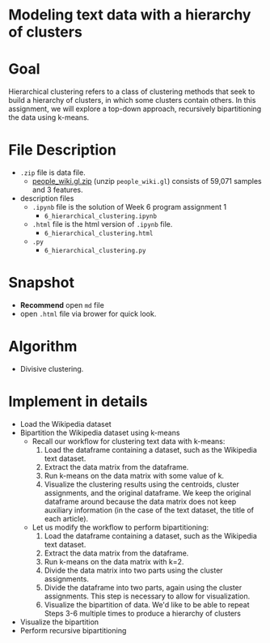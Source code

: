 # Modeling text data with a hierarchy of clusters

# Goal
Hierarchical clustering refers to a class of clustering methods that seek to build a hierarchy of clusters, in which some clusters contain others. In this assignment, we will explore a top-down approach, recursively bipartitioning the data using k-means.

# File Description
- `.zip` file is data file.
  - [people_wiki.gl.zip]() (unzip `people_wiki.gl`) consists of 59,071 samples and 3 features.
- description files
  - `.ipynb` file is the solution of Week 6 program assignment 1
    - `6_hierarchical_clustering.ipynb`
  - `.html` file is the html version of `.ipynb` file.
    - `6_hierarchical_clustering.html`
  - `.py`
    - `6_hierarchical_clustering.py`
    
# Snapshot
- **Recommend** open `md` file 
- open `.html` file via brower for quick look.

# Algorithm
- Divisive clustering.

# Implement in details
- Load the Wikipedia dataset
- Bipartition the Wikipedia dataset using k-means
  - Recall our workflow for clustering text data with k-means:
    1. Load the dataframe containing a dataset, such as the Wikipedia text dataset.
    2. Extract the data matrix from the dataframe.
    3. Run k-means on the data matrix with some value of k.
    4. Visualize the clustering results using the centroids, cluster assignments, and the original dataframe. We keep the original dataframe around because the data matrix does not keep auxiliary information (in the case of the text dataset, the title of each article).
  - Let us modify the workflow to perform bipartitioning:
    1. Load the dataframe containing a dataset, such as the Wikipedia text dataset.
    2. Extract the data matrix from the dataframe.
    3. Run k-means on the data matrix with k=2.
    4. Divide the data matrix into two parts using the cluster assignments.
    5. Divide the dataframe into two parts, again using the cluster assignments. This step is necessary to allow for visualization.
    6. Visualize the bipartition of data.
    We'd like to be able to repeat Steps 3-6 multiple times to produce a hierarchy of clusters
- Visualize the bipartition
- Perform recursive bipartitioning
